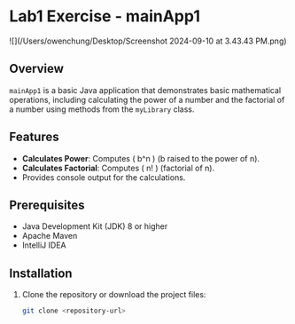 # Lab1 Exercise - mainApp1
![](/Users/owenchung/Desktop/Screenshot 2024-09-10 at 3.43.43 PM.png)
## Overview
`mainApp1` is a basic Java application that demonstrates basic mathematical operations, including calculating the power of a number and the factorial of a number using methods from the `myLibrary` class.

## Features
- **Calculates Power**: Computes \( b^n \) (b raised to the power of n).
- **Calculates Factorial**: Computes \( n! \) (factorial of n).
- Provides console output for the calculations.

## Prerequisites
- Java Development Kit (JDK) 8 or higher
- Apache Maven
- IntelliJ IDEA
## Installation
1. Clone the repository or download the project files:
   ```bash
   git clone <repository-url>